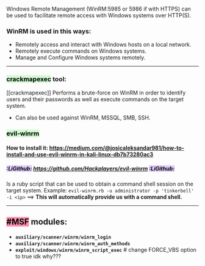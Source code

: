 Windows Remote Management (WinRM:5985 or 5986 if with HTTPS) can be used to facilitate remote access with Windows systems over HTTP(S).

### **WinRM is used in this ways:**
- Remotely access and interact with Windows hosts on a local network.
- Remotely execute commands on Windows systems.
- Manage and Configure Windows systems remotely.

---

### **<mark style="background: #BBFABBA6;">crackmapexec</mark> tool:**

[[crackmapexec]] Performs a brute-force on WinRM in order to identify users and their passwords as well as execute commands on the target system.
- Can also be used against WinRM, MSSQL, SMB, SSH.



### **<mark style="background: #BBFABBA6;">evil-winrm</mark>**
#### **How to install it: https://medium.com/@josicaleksandar981/how-to-install-and-use-evil-winrm-in-kali-linux-db7b73280ac3**
##### **<mark style="background: #D2B3FFA6;">:LiGithub:</mark> https://github.com/Hackplayers/evil-winrm <mark style="background: #D2B3FFA6;">:LiGithub:</mark>**
Is a ruby script that can be used to obtain a command shell session on the target system.
Example: `evil-winrm.rb -u administrator -p 'tinkerbell' -i <ip>`  ==> **This will automatically provide us with a command shell.**


---
## **<mark style="background: #FF5582A6;"> #MSF</mark> modules:**

- **`auxiliary/scanner/winrm/winrm_login`**
- **`auxiliary/scanner/winrm/winrm_auth_methods`**
- **`exploit/windows/winrm/winrm_script_exec`** # change FORCE_VBS option to true idk why???
 
